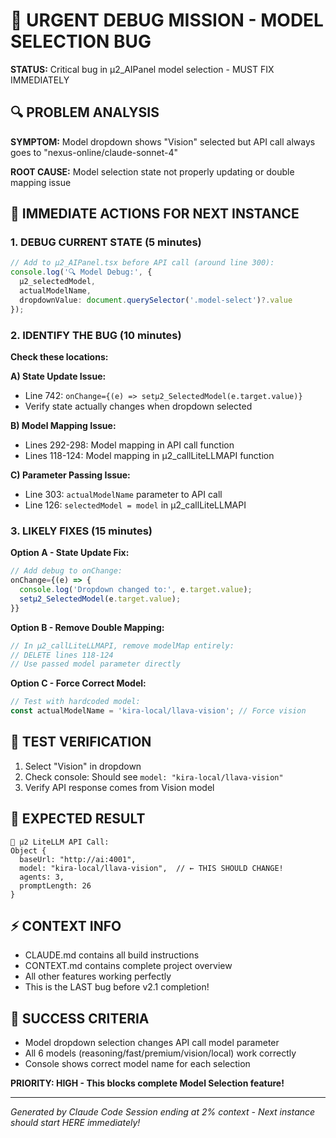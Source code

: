 # 🚨 URGENT DEBUG MISSION - MODEL SELECTION BUG

**STATUS:** Critical bug in μ2_AIPanel model selection - MUST FIX IMMEDIATELY

## 🔍 PROBLEM ANALYSIS
**SYMPTOM:** Model dropdown shows "Vision" selected but API call always goes to "nexus-online/claude-sonnet-4"

**ROOT CAUSE:** Model selection state not properly updating or double mapping issue

## 🎯 IMMEDIATE ACTIONS FOR NEXT INSTANCE

### 1. DEBUG CURRENT STATE (5 minutes)
```typescript
// Add to μ2_AIPanel.tsx before API call (around line 300):
console.log('🔍 Model Debug:', { 
  μ2_selectedModel, 
  actualModelName, 
  dropdownValue: document.querySelector('.model-select')?.value 
});
```

### 2. IDENTIFY THE BUG (10 minutes)
**Check these locations:**

**A) State Update Issue:**
- Line 742: `onChange={(e) => setμ2_SelectedModel(e.target.value)}`
- Verify state actually changes when dropdown selected

**B) Model Mapping Issue:**
- Lines 292-298: Model mapping in API call function
- Lines 118-124: Model mapping in μ2_callLiteLLMAPI function

**C) Parameter Passing Issue:**
- Line 303: `actualModelName` parameter to API call
- Line 126: `selectedModel = model` in μ2_callLiteLLMAPI

### 3. LIKELY FIXES (15 minutes)

**Option A - State Update Fix:**
```typescript
// Add debug to onChange:
onChange={(e) => {
  console.log('Dropdown changed to:', e.target.value);
  setμ2_SelectedModel(e.target.value);
}}
```

**Option B - Remove Double Mapping:**
```typescript
// In μ2_callLiteLLMAPI, remove modelMap entirely:
// DELETE lines 118-124
// Use passed model parameter directly
```

**Option C - Force Correct Model:**
```typescript
// Test with hardcoded model:
const actualModelName = 'kira-local/llava-vision'; // Force vision
```

## 🧪 TEST VERIFICATION
1. Select "Vision" in dropdown
2. Check console: Should see `model: "kira-local/llava-vision"`
3. Verify API response comes from Vision model

## 📝 EXPECTED RESULT
```
🚀 μ2 LiteLLM API Call: 
Object { 
  baseUrl: "http://ai:4001", 
  model: "kira-local/llava-vision",  // ← THIS SHOULD CHANGE!
  agents: 3, 
  promptLength: 26 
}
```

## ⚡ CONTEXT INFO
- CLAUDE.md contains all build instructions
- CONTEXT.md contains complete project overview
- All other features working perfectly
- This is the LAST bug before v2.1 completion!

## 🎯 SUCCESS CRITERIA
- Model dropdown selection changes API call model parameter
- All 6 models (reasoning/fast/premium/vision/local) work correctly
- Console shows correct model name for each selection

**PRIORITY: HIGH - This blocks complete Model Selection feature!**

---
*Generated by Claude Code Session ending at 2% context - Next instance should start HERE immediately!*